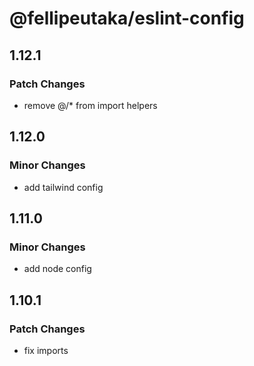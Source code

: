 # @fellipeutaka/eslint-config

## 1.12.1

### Patch Changes

- remove @/\* from import helpers

## 1.12.0

### Minor Changes

- add tailwind config

## 1.11.0

### Minor Changes

- add node config

## 1.10.1

### Patch Changes

- fix imports

